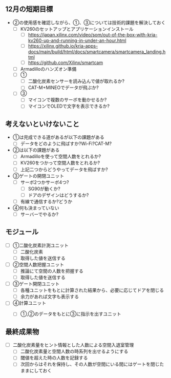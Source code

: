 ## 12月の短期目標

* ②の使用感を確認しながら、①、③については技術的課題を解決しておく
   * [ ] KV260のセットアップとアプリケーションインストール
     * [ ] https://japan.xilinx.com/video/som/out-of-the-box-with-kria-kv260-up-and-running-in-under-an-hour.html
     * [ ] https://xilinx.github.io/kria-apps-docs/main/build/html/docs/smartcamera/smartcamera_landing.html 
     * [ ] https://github.com/Xilinx/smartcam
   * [ ] Armadilloのハンズオン準備
   * [ ] ①
      * [ ] 二酸化炭素センサーを読み込んで値が取れるか?
      * [ ] CAT-M+MINEOでデータが飛ぶか? 
   * [ ] ③
      * [ ] マイコンで複数のサーボを動かせるか?
      * [ ] マイコンでOLEDで文字を表示できるか?

## 考えないといけないこと

* ①は完成できる道があるが以下の課題がある
    * [ ] データをどのように飛ばすか?Wi-Fi?CAT-M?
* ②は以下の課題がある
    * [ ] Armadilloを使って空間人数をとれるか?
    * [ ] KV260をつかって空間人数をとれるか?
    * [ ] 上記二つからどうやってデータを飛ばすか?
* ③ゲートの開閉ユニット
    * [ ] サーボ2つかサーボ4つ?
        * [ ] SG90が動くか?
        * [ ] ドアのデザインはどうするか?
    * [ ] 有線で通信するか?どうか
* ④何も決まっていない
    * [ ] サーバーでやるか?

## モジュール

* [ ] ①二酸化炭素計測ユニット
    * [ ] 二酸化炭素
    * [ ] 取得した値を送信する
* [ ] ②空間人数把握ユニット
    * [ ] 推論にて空間の人数を把握する
    * [ ] 取得した値を送信する
* [ ] ③ゲート開閉ユニット
    * [ ] 各種ユニットをもとに計算された結果から、必要に応じてドアを閉じる
    * [ ] 余力があれば文字も表示する
* [ ] ④計算ユニット
    * [ ] ①,②のデータをもとに③に指示を出すユニット




## 最終成果物

* [ ] 二酸化炭素量をヒント情報とした人数による空間入退室管理
    * [ ] 二酸化炭素量と空間人数の時系列を出せるようにする
    * [ ] 閾値を超えた時の人数を記録する
    * [ ] 次回からはそれを保持し、その人数が空間にいる間にはゲートを閉じたままにしておく
